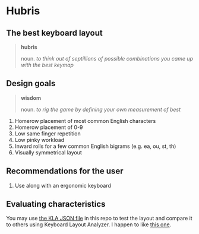 # Hubris

## The best keyboard layout

> **hubris**
> 
> noun. *to think out of septillions of possible combinations you came up with the best keymap*

## Design goals

> **wisdom**
> 
> noun. *to rig the game by defining your own measurement of best*

1. Homerow placement of most common English characters
2. Homerow placement of 0-9
3. Low same finger repetition
4. Low pinky workload
5. Inward rolls for a few common English bigrams (e.g. ea, ou, st, th)
6. Visually symmetrical layout

## Recommendations for the user

1. Use along with an ergonomic keyboard

## Evaluating characteristics

You may use [the KLA JSON file](hubris-v1-kla.json) in this repo to test the
layout and compare it to others using Keyboard Layout Analyzer. I happen to like
[this one](https://klatest.keyboard-design.com).

